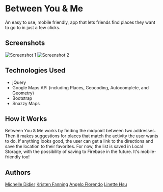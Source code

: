 # Between You & Me
An easy to use, mobile friendly, app that lets friends find places they want to go to in just a few clicks.

## Screenshots
![Screenshot 1](https://github.com/meeshyd/between-you-and-me/blob/master/assets/Images/Screenshot1.png)
![Screenshot 2](https://github.com/meeshyd/between-you-and-me/blob/master/assets/Images/Screenshot2.png)

## Technologies Used
- jQuery
- Google Maps API (including Places, Geocoding, Autocomplete, and Geometry)
- Bootstrap
- Snazzy Maps

## How it Works
Between You & Me works by finding the midpoint between two addresses. Then it makes suggestions for places that match the activity the user wants to do. If anything looks good, the user can get a link to the directions and save the location to their favorites. For now, the list is saved in Local Storage, with the possibility of saving to Firebase in the future. It's mobile-friendly too!

## Authors
[Michelle Didier](https://github.com/meeshyd)
[Kristen Fanning](https://github.com/kfanning19)
[Angelo Florendo](https://github.com/aflorend)
[Linette Hsu](https://github.com/llh914)